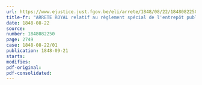 ```yaml
---
url: https://www.ejustice.just.fgov.be/eli/arrete/1848/08/22/1848082250/justel
title-fr: "ARRETE ROYAL relatif au règlement spécial de l'entrepôt public d'Ostende"
date: 1848-08-22
source:
number: 1848082250
page: 2749
case: 1848-08-22/01
publication: 1848-09-21
starts:
modifies:
pdf-original:
pdf-consolidated:
---
```


